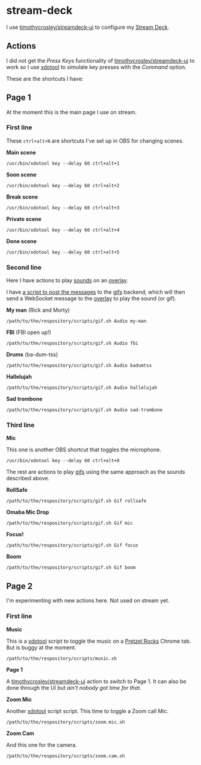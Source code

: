 # stream-deck

I use
[timothycrosley/streamdeck-ui](https://github.com/timothycrosley/streamdeck-ui)
to configure my [Stream Deck](https://www.elgato.com/en/stream-deck).

## Actions

I did not get the _Press Keys_ functionality of
[timothycrosley/streamdeck-ui](https://github.com/timothycrosley/streamdeck-ui)
to work so I use
[xdotool](https://manpages.ubuntu.com/manpages/focal/man1/xdotool.1.html) to
simulate key presses with the _Command_ option.

These are the shortcuts I have: 

## Page 1

At the moment this is the main page I use on stream.

### First line

These `ctrl+alt+N` are shortcuts I've set up in OBS for changing scenes.

**Main scene**

```
/usr/bin/xdotool key --delay 60 ctrl+alt+1
```

**Soon scene**

```
/usr/bin/xdotool key --delay 60 ctrl+alt+2
```

**Break scene**

```
/usr/bin/xdotool key --delay 60 ctrl+alt+3
```

**Private scene**

```
/usr/bin/xdotool key --delay 60 ctrl+alt+4
```

**Done scene**

```
/usr/bin/xdotool key --delay 60 ctrl+alt+5
```

### Second line

Here I have actions to play [sounds](/gifs) on an [overlay](/overlay).

I have [a script to post the messages](/scripts/gif.sh) to the [gifs](/gifs)
backend, which will then send a WebSocket message to the [overlay](/overlay) to
play the sound (or gif).

**My man** (Rick and Morty)

```
/path/to/the/respository/scripts/gif.sh Audio my-man
```

**FBI** (FBI open up!)

```
/path/to/the/respository/scripts/gif.sh Audio fbi
```

**Drums** (ba-dum-tss)

```
/path/to/the/respository/scripts/gif.sh Audio badumtss
```

**Hallelujah**

```
/path/to/the/respository/scripts/gif.sh Audio hallelujah
```

**Sad trombone**

```
/path/to/the/respository/scripts/gif.sh Audio sad-trombone
```

### Third line

**Mic**

This one is another OBS shortcut that toggles the microphone.

```
/usr/bin/xdotool key --delay 60 ctrl+alt+0
```

The rest are actions to play [gifs](/gifs) using the same approach as the sounds
described above.

**RollSafe**

```
/path/to/the/respository/scripts/gif.sh Gif rollsafe
```

**Omaba Mic Drop**

```
/path/to/the/respository/scripts/gif.sh Gif mic
```

**Focus!**

```
/path/to/the/respository/scripts/gif.sh Gif focus
```

**Boom**

```
/path/to/the/respository/scripts/gif.sh Gif boom
```

## Page 2

I'm experimenting with new actions here. Not used on stream yet.

### First line

**Music**

This is a
[xdotool](https://manpages.ubuntu.com/manpages/focal/man1/xdotool.1.html) script
to toggle the music on a [Pretzel Rocks](https://www.pretzel.rocks/) Chrome tab.
But is buggy at the moment.

```
/path/to/the/respository/scripts/music.sh
```

**Page 1**

A
[timothycrosley/streamdeck-ui](https://github.com/timothycrosley/streamdeck-ui)
action to switch to Page 1. It can also be done through the UI but _ain't
nobody got time for that_.

**Zoom Mic**

Another
[xdotool](https://manpages.ubuntu.com/manpages/focal/man1/xdotool.1.html) script
script. This time to toggle a Zoom call Mic.

```
/path/to/the/respository/scripts/zoom.mic.sh
```

**Zoom Cam**

And this one for the camera.

```
/path/to/the/respository/scripts/zoom.cam.sh
```
